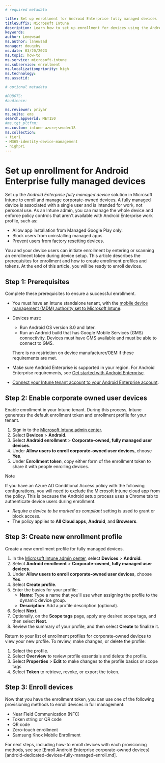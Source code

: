 ```yaml
---
# required metadata

title: Set up enrollment for Android Enterprise fully managed devices
titleSuffix: Microsoft Intune
description: Learn how to set up enrollment for devices using the Android Enterprise fully managed device management solution.   
keywords:
author: Lenewsad
ms.author: lanewsad
manager: dougeby
ms.date: 03/20/2023
ms.topic: how-to
ms.service: microsoft-intune
ms.subservice: enrollment
ms.localizationpriority: high
ms.technology:
ms.assetid: 

# optional metadata

#ROBOTS:
#audience:

ms.reviewer: priyar
ms.suite: ems
search.appverid: MET150
#ms.tgt_pltfrm:
ms.custom: intune-azure;seodec18
ms.collection:
- tier1
- M365-identity-device-management
- highpri
---
```


# Set up enrollment for Android Enterprise fully managed devices  

Set up the *Android Enterprise fully managed device* solution in Microsoft Intune to enroll and manage corporate-owned devices. A fully managed device is associated with a single user and is intended for work, not personal use. As an Intune admin, you can manage the whole device and enforce policy controls that aren't available with Android Enterprise work profile, such as: 

- Allow app installation from Managed Google Play only.
- Block users from uninstalling managed apps.
- Prevent users from factory resetting devices.  

You and your device users can initiate enrollment by entering or scanning an enrollment token during device setup. This article describes the prerequisites for enrollment and how to create enrollment profiles and tokens. At the end of this article, you will be ready to enroll devices.  

## Step 1: Prerequisites  
Complete these prerequisites to ensure a successful enrollment.     

* You must have an Intune standalone tenant, with the [mobile device management (MDM) authority set to Microsoft Intune](../fundamentals/mdm-authority-set.md).  
* Devices must:  
  - Run Android OS version 8.0 and later.
  - Run an Android build that has Google Mobile Services (GMS) connectivity. Devices must have GMS available and must be able to connect to GMS.  
  
  There is no restriction on device manufacturer/OEM if these requirements are met. 
 * Make sure Android Enterprise is supported in your region. For Android Enterprise requirements, see [Get started with Android Enterprise](https://support.google.com/work/android/answer/6174145?hl=en&ref_topic=6151012).  
 * [Connect your Intune tenant account to your Android Enterprise account](connect-intune-android-enterprise.md).    

## Step 2: Enable corporate owned user devices  
Enable enrollment in your Intune tenant. During this process, Intune generates the default enrollment token and enrollment profile for your tenant. 

1. Sign in to the [Microsoft Intune admin center](https://go.microsoft.com/fwlink/?linkid=2109431). 
2. Select **Devices** > **Android**. 
3. Select **Android enrollment**  > **Corporate-owned, fully managed user devices**.
4. Under **Allow users to enroll corporate-owned user devices**, choose **Yes**. 
5. Under **Enrollment token**, copy either form of the enrollment token to share it with people enrolling devices.  

> [!NOTE]
> If you have an Azure AD Conditional Access policy with the following configurations, you will need to exclude the Microsoft Intune cloud app from the policy. This is because the Android setup process uses a Chrome tab to authenticate device users during enrollment. 
> * *Require a device to be marked as compliant* setting is used to grant or block access.  
> * The policy applies to **All Cloud apps**, **Android**, and **Browsers**.   

## Step 3: Create new enrollment profile  
Create a new enrollment profile for fully managed devices.  

1. In the [Microsoft Intune admin center](https://go.microsoft.com/fwlink/?linkid=2109431), select **Devices** > **Android**.  
3. Select **Android enrollment**  > **Corporate-owned, fully managed user devices**.
4. Under **Allow users to enroll corporate-owned user devices**, choose **Yes**. 
5. Select **Create profile**.  
6. Enter the basics for your profile:  
    - **Name**: Type a name that you'll use when assigning the profile to the dynamic device group.
    - **Description**: Add a profile description (optional).  
7. Select **Next**. 
8. Optionally, on the **Scope tags** page, apply any desired scope tags, and then select **Next**.  
9. Review the summary of your profile, and then select **Create** to finalize it.    

Return to your list of enrollment profiles for corporate-owned devices to view your new profile. To review, make changes, or delete the profile:  

1. Select the profile.  
2. Select **Overview** to review profile essentials and delete the profile.    
3. Select **Properties** > **Edit** to make changes to the profile basics or scope tags.  
4. Select **Token** to retrieve, revoke, or export the token.  


## Step 3: Enroll devices  
Now that you have the enrollment token, you can use one of the following provisioning methods to enroll devices in full management: 

* Near Field Communication (NFC)
* Token string or QR code  
* QR code 
* Zero-touch enrollment
* Samsung Knox Mobile Enrollment  

For next steps, including how-to enroll devices with each provisioning methods, see see [Enroll Android Enterprise corporate-owned devices][android-dedicated-devices-fully-managed-enroll.md].  

